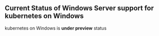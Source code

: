 ## Current Status of Windows Server support for kubernetes on Windows
kubernetes on Windows is **under preview** status
